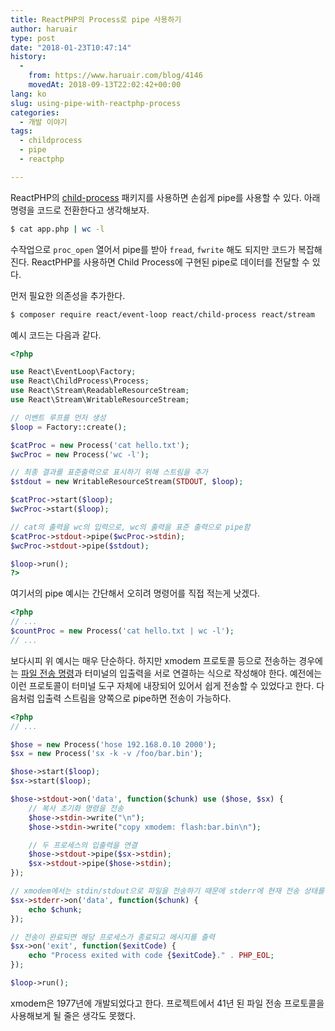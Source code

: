 ```yaml
---
title: ReactPHP의 Process로 pipe 사용하기
author: haruair
type: post
date: "2018-01-23T10:47:14"
history:
  - 
    from: https://www.haruair.com/blog/4146
    movedAt: 2018-09-13T22:02:42+00:00
lang: ko
slug: using-pipe-with-reactphp-process
categories:
  - 개발 이야기
tags:
  - childprocess
  - pipe
  - reactphp

---
```

ReactPHP의 [child-process][1] 패키지를 사용하면 손쉽게 pipe를 사용할 수 있다. 아래 명령을 코드로 전환한다고 생각해보자.

```bash
$ cat app.php | wc -l
```

수작업으로 `proc_open` 열어서 pipe를 받아 `fread`, `fwrite` 해도 되지만 코드가 복잡해진다. ReactPHP를 사용하면 Child Process에 구현된 pipe로 데이터를 전달할 수 있다.

먼저 필요한 의존성을 추가한다.

```bash
$ composer require react/event-loop react/child-process react/stream
```

예시 코드는 다음과 같다.

```php
<?php

use React\EventLoop\Factory;
use React\ChildProcess\Process;
use React\Stream\ReadableResourceStream;
use React\Stream\WritableResourceStream;

// 이벤트 루프를 먼저 생성
$loop = Factory::create();

$catProc = new Process('cat hello.txt');
$wcProc = new Process('wc -l');

// 최종 결과를 표준출력으로 표시하기 위해 스트림을 추가
$stdout = new WritableResourceStream(STDOUT, $loop);

$catProc->start($loop);
$wcProc->start($loop);

// cat의 출력을 wc의 입력으로, wc의 출력을 표준 출력으로 pipe함
$catProc->stdout->pipe($wcProc->stdin);
$wcProc->stdout->pipe($stdout);

$loop->run();
?>
```

여기서의 pipe 예시는 간단해서 오히려 명령어를 직접 적는게 낫겠다.

```php
<?php
// ...
$countProc = new Process('cat hello.txt | wc -l');
// ...
```

보다시피 위 예시는 매우 단순하다. 하지만 xmodem 프로토콜 등으로 전송하는 경우에는 [파일 전송 명령][2]과 터미널의 입출력을 서로 연결하는 식으로 작성해야 한다. 예전에는 이런 프로토콜이 터미널 도구 자체에 내장되어 있어서 쉽게 전송할 수 있었다고 한다. 다음처럼 입출력 스트림을 양쪽으로 pipe하면 전송이 가능하다.

```php
<?php
// ...

$hose = new Process('hose 192.168.0.10 2000');
$sx = new Process('sx -k -v /foo/bar.bin');

$hose->start($loop);
$sx->start($loop);

$hose->stdout->on('data', function($chunk) use ($hose, $sx) {
    // 복사 초기화 명령을 전송
    $hose->stdin->write("\n");
    $hose->stdin->write("copy xmodem: flash:bar.bin\n");

    // 두 프로세스의 입출력을 연결
    $hose->stdout->pipe($sx->stdin);
    $sx->stdout->pipe($hose->stdin);
});

// xmodem에서는 stdin/stdout으로 파일을 전송하기 때문에 stderr에 현재 전송 상태를 출력함
$sx->stderr->on('data', function($chunk) {
    echo $chunk;
});

// 전송이 완료되면 해당 프로세스가 종료되고 메시지를 출력
$sx->on('exit', function($exitCode) {
    echo "Process exited with code {$exitCode}." . PHP_EOL;
});

$loop->run();
```

xmodem은 1977년에 개발되었다고 한다. 프로젝트에서 41년 된 파일 전송 프로토콜을 사용해보게 될 줄은 생각도 못했다.

 [1]: https://github.com/reactphp/child-process
 [2]: https://linux.die.net/man/1/sz